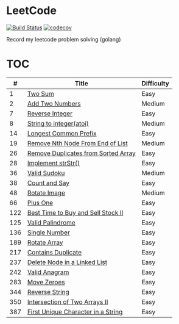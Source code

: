# LeetCode

[![Build Status](https://travis-ci.com/majunqian/LeetCode.svg?branch=master)](https://travis-ci.com/majunqian/LeetCode)
[![codecov](https://codecov.io/gh/majunqian/LeetCode/branch/master/graph/badge.svg)](https://codecov.io/gh/majunqian/LeetCode)

Record my leetcode problem solving
(golang)

# TOC

| # | Title  | Difficulty |
|---| ----- | ---------- |
|1|[Two Sum](./algorithms/twoSum/twoSum.go)|Easy|
|2|[Add Two Numbers](./algorithms/addTwoNumbers/addTwoNumbers.go)|Medium|
|7|[Reverse Integer](./algorithms/reverseInteger/reverseInteger.go)|Easy|
|8|[String to integer(atoi)](./algorithms/myAtoi/myAtoi.go)|Medium|
|14|[Longest Common Prefix](./algorithms/longestCommonPrefix/longestCommonPrefix.go)|Easy|
|19|[Remove Nth Node From End of List](./algorithms/removeNthNodeFromEndOfList/removeNthNodeFromEndOfList.go)|Medium|
|26|[Remove Duplicates from Sorted Array](./algorithms/removeDuplicates/removeDuplicates.go)|Easy|
|28|[Implement strStr()](./algorithms/strStr/strStr.go)|Easy|
|36|[Valid Sudoku](./algorithms/isValidSudoku/isValidSudoku.go)|Medium|
|38|[Count and Say](./algorithms/countAndSay/countAndSay.go)|Easy|
|48|[Rotate Image](./algorithms/rotateImage/rotateImage.go)|Medium|
|66|[Plus One](./algorithms/plusOne/plusOne.go)|Easy|
|122|[Best Time to Buy and Sell Stock II](./algorithms/bestTimeToBuyAndSellStockII/maxProfit.go)|Easy|
|125|[Valid Palindrome](./algorithms/validPalindrome/validPalindrome.go)|Easy|
|136|[Single Number](./algorithms/singleNumber/singleNumber.go)|Easy|
|189|[Rotate Array](./algorithms/rotateArray/rotateArray.go)|Easy|
|217|[Contains Duplicate](./algorithms/containsDuplicate/containsDuplicate.go)|Easy|
|237|[Delete Node in a Linked List](./algorithms/deleteNode/deleteNode.go)|Easy|
|242|[Valid Anagram](./algorithms/isAnagram/isAnagram.go)|Easy|
|283|[Move Zeroes](./algorithms/moveZeroes/moveZeroes.go)|Easy|
|344|[Reverse String](./algorithms/reverseString/reverseString.go)|Easy|
|350|[Intersection of Two Arrays II](./algorithms/intersectionOfTwoArraysII/intersectionOfTwoArraysII.go)|Easy|
|387|[First Unique Character in a String](./algorithms/firstUniqChar/firstUniqChar.go)|Easy|